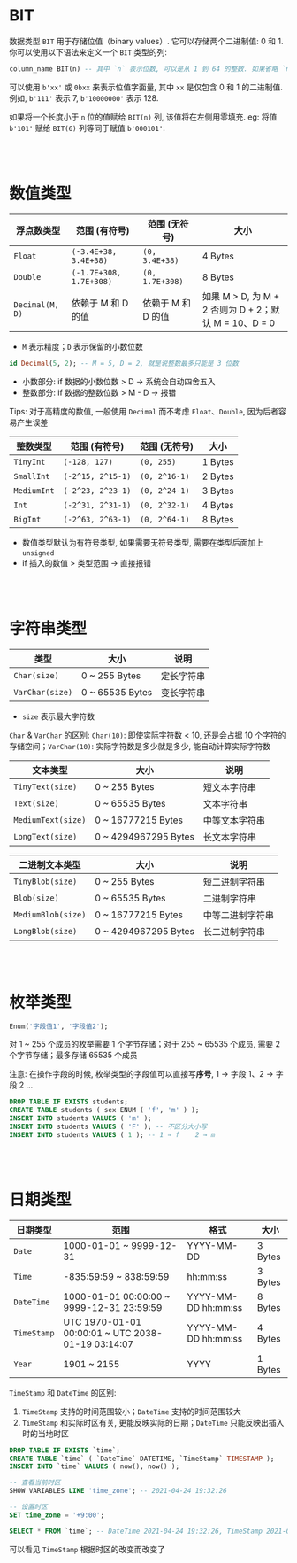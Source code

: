 # BIT

数据类型 `BIT` 用于存储位值（binary values）. 它可以存储两个二进制值: 0 和 1. 你可以使用以下语法来定义一个 `BIT` 类型的列:

```sql
column_name BIT(n) -- 其中 `n` 表示位数, 可以是从 1 到 64 的整数. 如果省略 `n`, 默认值为 `1`.
```

可以使用 `b'xx'` 或 `0bxx` 来表示位值字面量, 其中 `xx` 是仅包含 0 和 1 的二进制值. 例如, `b'111'` 表示 7, `b'10000000'` 表示 128.

如果将一个长度小于 `n` 位的值赋给 `BIT(n)` 列, 该值将在左侧用零填充. eg: 将值 `b'101'` 赋给 `BIT(6)` 列等同于赋值 `b'000101'`.

<br><br>

# 数值类型

| 浮点数类型      | 范围 (有符号)           | 范围 (无符号)      | 大小                                                  |
| --------------- | ----------------------- | ------------------ | ----------------------------------------------------- |
| `Float`         | `(-3.4E+38, 3.4E+38)`   | `(0, 3.4E+38)`     | 4 Bytes                                               |
| `Double`        | `(-1.7E+308, 1.7E+308)` | `(0, 1.7E+308)`    | 8 Bytes                                               |
| `Decimal(M, D)` | 依赖于 M 和 D 的值      | 依赖于 M 和 D 的值 | 如果 M > D, 为 M + 2 否则为 D + 2；默认 M = 10、D = 0 |

-   `M` 表示精度；`D` 表示保留的小数位数

```sql
id Decimal(5, 2); -- M = 5, D = 2, 就是说整数最多只能是 3 位数
```

-   小数部分: if 数据的小数位数 > D → 系统会自动四舍五入
-   整数部分: if 数据的整数位数 > M - D → 报错

Tips: 对于高精度的数值, 一般使用 `Decimal` 而不考虑 `Float`、`Double`, 因为后者容易产生误差

| 整数类型    | 范围 (有符号)     | 范围 (无符号) | 大小    |
| ----------- | ----------------- | ------------- | ------- |
| `TinyInt`   | `(-128, 127)`     | `(0, 255)`    | 1 Bytes |
| `SmallInt`  | `(-2^15, 2^15-1)` | `(0, 2^16-1)` | 2 Bytes |
| `MediumInt` | `(-2^23, 2^23-1)` | `(0, 2^24-1)` | 3 Bytes |
| `Int`       | `(-2^31, 2^31-1)` | `(0, 2^32-1)` | 4 Bytes |
| `BigInt`    | `(-2^63, 2^63-1)` | `(0, 2^64-1)` | 8 Bytes |

-   数值类型默认为有符号类型, 如果需要无符号类型, 需要在类型后面加上 `unsigned`
-   if 插入的数值 > 类型范围 → 直接报错

<br><br>

# 字符串类型

| 类型            | 大小            | 说明       |
| --------------- | --------------- | ---------- |
| `Char(size)`    | 0 ~ 255 Bytes   | 定长字符串 |
| `VarChar(size)` | 0 ~ 65535 Bytes | 变长字符串 |

-   `size` 表示最大字符数

`Char` & `VarChar` 的区别: `Char(10)`: 即使实际字符数 < 10, 还是会占据 10 个字符的存储空间；`VarChar(10)`: 实际字符数是多少就是多少, 能自动计算实际字符数

| 文本类型           | 大小                 | 说明           |
| ------------------ | -------------------- | -------------- |
| `TinyText(size)`   | 0 ~ 255 Bytes        | 短文本字符串   |
| `Text(size)`       | 0 ~ 65535 Bytes      | 文本字符串     |
| `MediumText(size)` | 0 ~ 16777215 Bytes   | 中等文本字符串 |
| `LongText(size)`   | 0 ~ 4294967295 Bytes | 长文本字符串   |

| 二进制文本类型     | 大小                 | 说明             |
| ------------------ | -------------------- | ---------------- |
| `TinyBlob(size)`   | 0 ~ 255 Bytes        | 短二进制字符串   |
| `Blob(size)`       | 0 ~ 65535 Bytes      | 二进制字符串     |
| `MediumBlob(size)` | 0 ~ 16777215 Bytes   | 中等二进制字符串 |
| `LongBlob(size)`   | 0 ~ 4294967295 Bytes | 长二进制字符串   |

<br><br>

# 枚举类型

```sql
Enum('字段值1', '字段值2');
```

对 1 ~ 255 个成员的枚举需要 1 个字节存储；对于 255 ~ 65535 个成员, 需要 2 个字节存储；最多存储 65535 个成员

注意: 在操作字段的时候, 枚举类型的字段值可以直接写**序号**, 1 → 字段 1、2 → 字段 2 ...

```sql
DROP TABLE IF EXISTS students;
CREATE TABLE students ( sex ENUM ( 'f', 'm' ) );
INSERT INTO students VALUES ( 'm' );
INSERT INTO students VALUES ( 'F' ); -- 不区分大小写
INSERT INTO students VALUES ( 1 ); -- 1 → f    2 → m
```

<br><br>

# 日期类型

| 日期类型    | 范围                                              | 格式                | 大小    |
| ----------- | ------------------------------------------------- | ------------------- | ------- |
| `Date`      | 1000-01-01 ~ 9999-12-31                           | YYYY-MM-DD          | 3 Bytes |
| `Time`      | -835:59:59 ~ 838:59:59                            | hh:mm:ss            | 3 Bytes |
| `DateTime`  | 1000-01-01 00:00:00 ~ 9999-12-31 23:59:59         | YYYY-MM-DD hh:mm:ss | 8 Bytes |
| `TimeStamp` | UTC 1970-01-01 00:00:01 ~ UTC 2038-01-19 03:14:07 | YYYY-MM-DD hh:mm:ss | 4 Bytes |
| `Year`      | 1901 ~ 2155                                       | YYYY                | 1 Bytes |

`TimeStamp` 和 `DateTime` 的区别:

1.  `TimeStamp` 支持的时间范围较小；`DateTime` 支持的时间范围较大
2.  `TimeStamp` 和实际时区有关, 更能反映实际的日期；`DateTime` 只能反映出插入时的当地时区

```sql
DROP TABLE IF EXISTS `time`;
CREATE TABLE `time` ( `DateTime` DATETIME, `TimeStamp` TIMESTAMP );
INSERT INTO `time` VALUES ( now(), now() );

-- 查看当前时区
SHOW VARIABLES LIKE 'time_zone'; -- 2021-04-24 19:32:26

-- 设置时区
SET time_zone = '+9:00';

SELECT * FROM `time`; -- DateTime 2021-04-24 19:32:26, TimeStamp 2021-04-24 20:32:26
```

可以看见 `TimeStamp` 根据时区的改变而改变了

<br>
